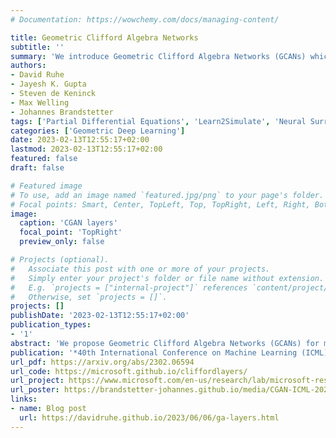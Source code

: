 ```yaml
---
# Documentation: https://wowchemy.com/docs/managing-content/

title: Geometric Clifford Algebra Networks
subtitle: ''
summary: 'We introduce Geometric Clifford Algebra Networks (GCANs) which parameterize combinations of learnable group actions. Published at ICML 2023.'
authors:
- David Ruhe
- Jayesh K. Gupta
- Steven de Keninck
- Max Welling
- Johannes Brandstetter
tags: ['Partial Differential Equations', 'Learn2Simulate', 'Neural Surrogates', 'Clifford Algebras', 'Geometric Algebras', 'Geometric Deep Learning', 'AI4Science', 'Neural Solvers', 'Microsoft', 'Graph Neural Networks', 'Deep Learning']
categories: ['Geometric Deep Learning']
date: 2023-02-13T12:55:17+02:00
lastmod: 2023-02-13T12:55:17+02:00
featured: false
draft: false

# Featured image
# To use, add an image named `featured.jpg/png` to your page's folder.
# Focal points: Smart, Center, TopLeft, Top, TopRight, Left, Right, BottomLeft, Bottom, BottomRight.
image:
  caption: 'CGAN layers'
  focal_point: 'TopRight'
  preview_only: false

# Projects (optional).
#   Associate this post with one or more of your projects.
#   Simply enter your project's folder or file name without extension.
#   E.g. `projects = ["internal-project"]` references `content/project/deep-learning/index.md`.
#   Otherwise, set `projects = []`.
projects: []
publishDate: '2023-02-13T12:55:17+02:00'
publication_types:
- '1'
abstract: 'We propose Geometric Clifford Algebra Networks (GCANs) for modeling dynamical systems. GCANs are based on symmetry group transformations using geometric (Clifford) algebras. We first review the quintessence of modern (plane-based) geometric algebra, which builds on isometries encoded as elements of the Pin(p,q,r) group. We then propose the concept of group action layers, which linearly combine object transformations using pre-specified group actions. Together with a new activation and normalization scheme, these layers serve as adjustable geometric templates that can be refined via gradient descent. Theoretical advantages are strongly reflected in the modeling of three-dimensional rigid body transformations as well as large-scale fluid dynamics simulations, showing significantly improved performance over traditional methods.'
publication: '*40th International Conference on Machine Learning (ICML), 2023*'
url_pdf: https://arxiv.org/abs/2302.06594
url_code: https://microsoft.github.io/cliffordlayers/
url_project: https://www.microsoft.com/en-us/research/lab/microsoft-research-ai4science/articles/introducing-cliffordlayers-neural-network-layers-inspired-by-clifford-geometric-algebras/
url_poster: https://brandstetter-johannes.github.io/media/CGAN-ICML-2023.pdf
links:
- name: Blog post
  url: https://davidruhe.github.io/2023/06/06/ga-layers.html
---
```

